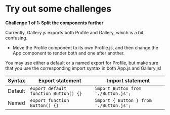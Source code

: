 # Try out some challenges
**Challenge 1 of 1: Split the components further** 

Currently, Gallery.js exports both Profile and Gallery, which is a bit confusing.

- Move the Profile component to its own Profile.js, and then change the App component to render both <Profile /> and <Gallery /> one after another.

You may use either a default or a named export for Profile, but make sure that you use the corresponding import syntax in both App.js and Gallery.js! 

| Syntax  | Export statement                              | Import statement                       |
|---------|-----------------------------------------------|----------------------------------------|
| Default | `export default function Button() {}`         | `import Button from './Button.js';`     |
| Named   | `export function Button() {}`                  | `import { Button } from './Button.js';` |
